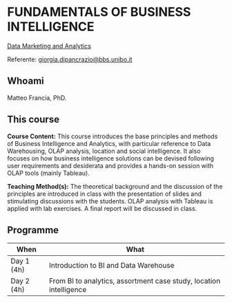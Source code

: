 # FUNDAMENTALS OF BUSINESS INTELLIGENCE

[Data Marketing and Analytics](https://www.bbs.unibo.eu/master-fulltime/data-marketing-and-analytics)

Referente: <giorgia.dipancrazio@bbs.unibo.it>

## Whoami 

Matteo Francia, PhD.

## This course

**Course Content:** This course introduces the base principles and methods of Business Intelligence and Analytics, with particular reference to Data Warehousing, OLAP analysis, location and social intelligence. It also focuses on how business intelligence solutions can be devised following user requirements and desiderata and provides a hands-on session with OLAP tools (mainly Tableau).

**Teaching Method(s):** The theoretical background and the discussion of the principles are introduced in class with the presentation of slides and stimulating discussions with the students. OLAP analysis with Tableau is applied with lab exercises. A final report will be discussed in class. 

## Programme

| When | What |
| -    | -    |
| Day 1 (4h) | Introduction to BI and Data Warehouse |
| Day 2 (4h)  | From BI to analytics, assortment case study, location intelligence |